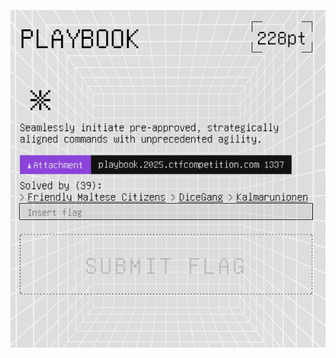 ![Pasted image 20250629031050.png](../../../../../../../../../../../attachments/Pasted%20image%2020250629031050.png)
